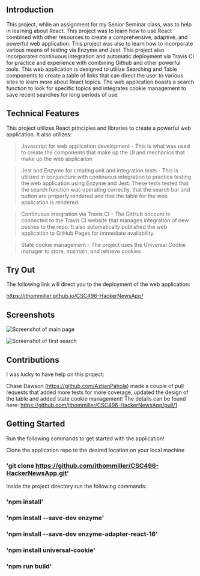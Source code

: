 ## Introduction

This project, while an assignment for my Senior Seminar class, was to help in learning about React. This project was to learn how to use React combined with other resources to create a comprehensive, adaptive, and powerful web application. This project was also to learn how to incorporate various means of testing via Enzyme and Jest. This project also incorporates continuous integration and automatic deployment via Travis CI for practice and experience with combining Github and other powerful tools. This web application is designed to utilize Searching and Table components to create a table of links that can direct the user to various sites to learn more about React topics. The web application boasts a search function to look for specific topics and integrates cookie management to save recent searches for long periods of use. 

## Technical Features
This project utilizes React principles and libraries to create a powerful web application. It also utilizes:

> Javascript for web application development - This is what was used to create the components that make up the UI and mechanics that make up the web applicaiton

> Jest and Enzyme for creating unit and integration tests - This is utilized in conjuncture with continuous integration to practice testing the web application using Enzyme and Jest. These tests tested that the search function was operating correctly, that the search bar and button are properly rendered and that the table for the web application is rendered.

>Continuous integration via Travis CI - The GitHub account is connected to the Travis CI website that manages integration of new pushes to the repo. It also automatically published the web application to GitHub Pages for immediate availability.

>State cookie management - The project uses the Universal Cookie manager to store, maintain, and retrieve cookies

## Try Out
The following link will direct you to the deployment of the web application: <br >

https://jthommiller.github.io/CSC496-HackerNewsApp/

## Screenshots

![Screenshot of main page](Screenshots/MainScreen)

![Screenshot of first search](Screenshots/Search1)

## Contributions
I was lucky to have help on this project:

Chase Dawson (https://github.com/AztianPahola) made a couple of pull requests that added more tests for more coverage, updated the design of the table and added state cookie management! The details can be found here: https://github.com/jthommiller/CSC496-HackerNewsApp/pull/1

## Getting Started
Run the following commands to get started with the application!

Clone the application repo to the desired location on your local machine
### 'git clone https://github.com/jthommiller/CSC496-HackerNewsApp.git'

Inside the project directory run the following commands:
### 'npm install'

### 'npm install --save-dev enzyme'

### 'npm install --save-dev enzyme-adapter-react-16'

### 'npm install universal-cookie'

### 'npm run build'


